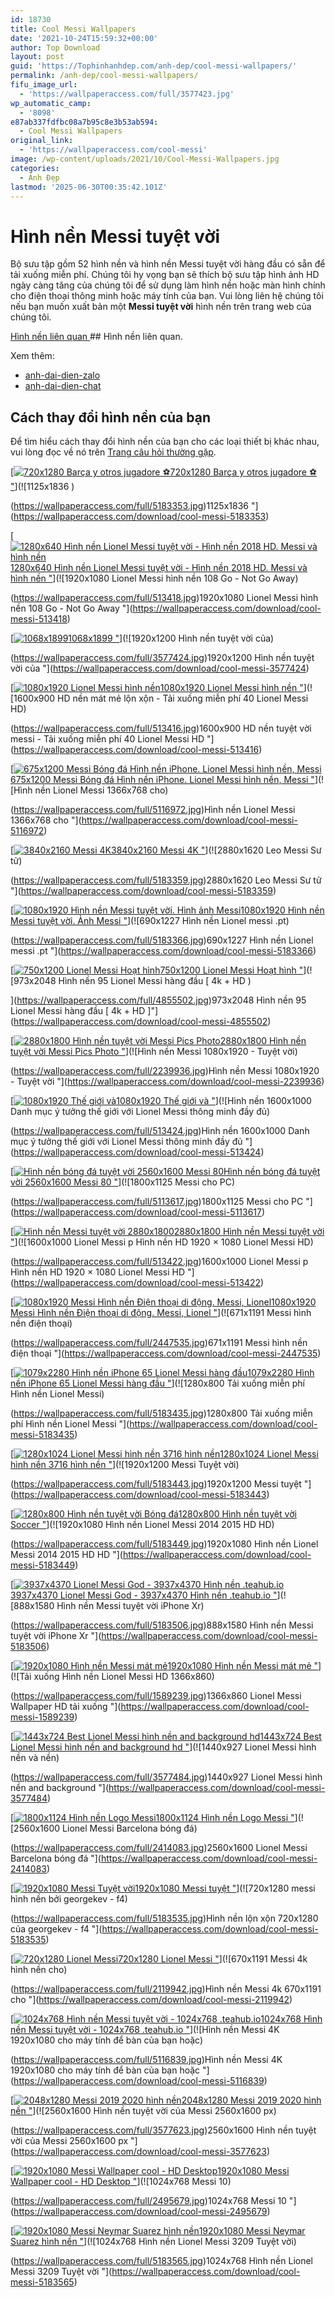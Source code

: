 ```yaml
---
id: 18730
title: Cool Messi Wallpapers
date: '2021-10-24T15:59:32+00:00'
author: Top Download
layout: post
guid: 'https://Tophinhanhdep.com/anh-dep/cool-messi-wallpapers/'
permalink: /anh-dep/cool-messi-wallpapers/
fifu_image_url:
  - 'https://wallpaperaccess.com/full/3577423.jpg'
wp_automatic_camp:
  - '8098'
e87ab337fdfbc08a7b95c8e3b53ab594:
  - Cool Messi Wallpapers
original_link:
  - 'https://wallpaperaccess.com/cool-messi'
image: /wp-content/uploads/2021/10/Cool-Messi-Wallpapers.jpg
categories:
  - Ảnh Đẹp
lastmod: '2025-06-30T00:35:42.101Z'
---
```

# Hình nền Messi tuyệt vời

Bộ sưu tập gồm 52 hình nền và hình nền Messi tuyệt vời hàng đầu có sẵn để tải xuống miễn phí. Chúng tôi hy vọng bạn sẽ thích bộ sưu tập hình ảnh HD ngày càng tăng của chúng tôi để sử dụng làm hình nền hoặc màn hình chính cho điện thoại thông minh hoặc máy tính của bạn. Vui lòng liên hệ chúng tôi nếu bạn muốn xuất bản một **Messi tuyệt vời** hình nền trên trang web của chúng tôi.

[Hình nền liên quan ](#related) ## Hình nền liên quan.

   
 Xem thêm:

   
- [anh-dai-dien-zalo](https://tophinhanhdep.com/anh-avatar/anh-dai-dien-zalo/)
- [anh-dai-dien-chat](https://tophinhanhdep.com/anh-avatar/anh-dai-dien-chat/)

## Cách thay đổi hình nền của bạn

Để tìm hiểu cách thay đổi hình nền của bạn cho các loại thiết bị khác nhau, vui lòng đọc về nó trên [Trang câu hỏi thường gặp](https://tophinhanhdep.com/faq/).

  
[[![720x1280 Barça y otros jugadore ⚽](https://wallpaperaccess.com/full/3577423.jpg)720x1280 Barça y otros jugadore ⚽ "](https://wallpaperaccess.com/download/cool-messi-3577423)](![1125x1836 )

(https://wallpaperaccess.com/full/5183353.jpg)1125x1836 "](https://wallpaperaccess.com/download/cool-messi-5183353)

[[![1280x640 Hình nền Lionel Messi tuyệt vời - Hình nền 2018 HD.  Messi và hình nền](https://wallpaperaccess.com/full/513410.png)1280x640 Hình nền Lionel Messi tuyệt vời - Hình nền 2018 HD. Messi và hình nền "](https://wallpaperaccess.com/download/cool-messi-513410)](![1920x1080 Lionel Messi hình nền 108 Go - Not Go Away)

(https://wallpaperaccess.com/full/513418.jpg)1920x1080 Lionel Messi hình nền 108 Go - Not Go Away "](https://wallpaperaccess.com/download/cool-messi-513418)

[[![1068x1899 ](https://wallpaperaccess.com/full/4351902.jpg)1068x1899 "](https://wallpaperaccess.com/download/cool-messi-4351902)](![1920x1200 Hình nền tuyệt vời của)

(https://wallpaperaccess.com/full/3577424.jpg)1920x1200 Hình nền tuyệt vời của "](https://wallpaperaccess.com/download/cool-messi-3577424)

[[![1080x1920 Lionel Messi hình nền](https://wallpaperaccess.com/full/5183356.jpg)1080x1920 Lionel Messi hình nền "](https://wallpaperaccess.com/download/cool-messi-5183356)](![1600x900 HD nền mát mẻ lộn xộn - Tải xuống miễn phí 40 Lionel Messi HD)

(https://wallpaperaccess.com/full/513416.jpg)1600x900 HD nền tuyệt vời messi - Tải xuống miễn phí 40 Lionel Messi HD "](https://wallpaperaccess.com/download/cool-messi-513416)

[[![675x1200 Messi Bóng đá Hình nền iPhone.  Lionel Messi hình nền, Messi](https://wallpaperaccess.com/full/2239934.jpg)675x1200 Messi Bóng đá Hình nền iPhone. Lionel Messi hình nền, Messi "](https://wallpaperaccess.com/download/cool-messi-2239934)](![Hình nền Lionel Messi 1366x768 cho)

(https://wallpaperaccess.com/full/5116972.jpg)Hình nền Lionel Messi 1366x768 cho "](https://wallpaperaccess.com/download/cool-messi-5116972)

[[![3840x2160 Messi 4K](https://wallpaperaccess.com/full/1589165.jpg)3840x2160 Messi 4K "](https://wallpaperaccess.com/download/cool-messi-1589165)](![2880x1620 Leo Messi Sư tử)

(https://wallpaperaccess.com/full/5183359.jpg)2880x1620 Leo Messi Sư tử "](https://wallpaperaccess.com/download/cool-messi-5183359)

[[![1080x1920 Hình nền Messi tuyệt vời.  Hình ảnh Messi](https://wallpaperaccess.com/full/5183364.jpg)1080x1920 Hình nền Messi tuyệt vời. Ảnh Messi "](https://wallpaperaccess.com/download/cool-messi-5183364)](![690x1227 Hình nền Lionel messi .pt)

(https://wallpaperaccess.com/full/5183366.jpg)690x1227 Hình nền Lionel messi .pt "](https://wallpaperaccess.com/download/cool-messi-5183366)

[[![750x1200 Lionel Messi Hoạt hình](https://wallpaperaccess.com/full/1631617.jpg)750x1200 Lionel Messi Hoạt hình "](https://wallpaperaccess.com/download/cool-messi-1631617)](![973x2048 Hình nền 95 Lionel Messi hàng đầu [ 4k + HD )

](https://wallpaperaccess.com/full/4855502.jpg)973x2048 Hình nền 95 Lionel Messi hàng đầu \[ 4k + HD \]"](https://wallpaperaccess.com/download/cool-messi-4855502)

[[![2880x1800 Hình nền tuyệt vời Messi Pics Photo](https://wallpaperaccess.com/full/1813103.jpg)2880x1800 Hình nền tuyệt vời Messi Pics Photo "](https://wallpaperaccess.com/download/cool-messi-1813103)](![Hình nền Messi 1080x1920 - Tuyệt vời)

(https://wallpaperaccess.com/full/2239936.jpg)Hình nền Messi 1080x1920 - Tuyệt vời "](https://wallpaperaccess.com/download/cool-messi-2239936)

[[![1080x1920 Thế giới và](https://wallpaperaccess.com/full/5183371.jpg)1080x1920 Thế giới và "](https://wallpaperaccess.com/download/cool-messi-5183371)](![Hình nền 1600x1000 Danh mục ý tưởng thế giới với Lionel Messi thông minh đầy đủ)

(https://wallpaperaccess.com/full/513424.jpg)Hình nền 1600x1000 Danh mục ý tưởng thế giới với Lionel Messi thông minh đầy đủ "](https://wallpaperaccess.com/download/cool-messi-513424)

[[![Hình nền bóng đá tuyệt vời 2560x1600 Messi 80](https://wallpaperaccess.com/full/5183372.jpg)Hình nền bóng đá tuyệt vời 2560x1600 Messi 80 "](https://wallpaperaccess.com/download/cool-messi-5183372)](![1800x1125 Messi cho PC)

(https://wallpaperaccess.com/full/5113617.jpg)1800x1125 Messi cho PC "](https://wallpaperaccess.com/download/cool-messi-5113617)

[[![Hình nền Messi tuyệt vời 2880x1800](https://wallpaperaccess.com/full/5183374.jpg)2880x1800 Hình nền Messi tuyệt vời "](https://wallpaperaccess.com/download/cool-messi-5183374)](![1600x1000 Lionel Messi p Hình nền HD 1920 × 1080 Lionel Messi HD)

(https://wallpaperaccess.com/full/513422.jpg)1600x1000 Lionel Messi p Hình nền HD 1920 × 1080 Lionel Messi HD "](https://wallpaperaccess.com/download/cool-messi-513422)

[[![1080x1920 Messi Hình nền Điện thoại di động.  Messi, Lionel](https://wallpaperaccess.com/full/5183406.jpg)1080x1920 Messi Hình nền Điện thoại di động. Messi, Lionel "](https://wallpaperaccess.com/download/cool-messi-5183406)](![671x1191 Messi hình nền điện thoại)

(https://wallpaperaccess.com/full/2447535.jpg)671x1191 Messi hình nền điện thoại "](https://wallpaperaccess.com/download/cool-messi-2447535)

[[![1079x2280 Hình nền iPhone 65 Lionel Messi hàng đầu](https://wallpaperaccess.com/full/5183412.jpg)1079x2280 Hình nền iPhone 65 Lionel Messi hàng đầu "](https://wallpaperaccess.com/download/cool-messi-5183412)](![1280x800 Tải xuống miễn phí Hình nền Lionel Messi)

(https://wallpaperaccess.com/full/5183435.jpg)1280x800 Tải xuống miễn phí Hình nền Lionel Messi "](https://wallpaperaccess.com/download/cool-messi-5183435)

[[![1280x1024 Lionel Messi hình nền 3716 hình nền](https://wallpaperaccess.com/full/5183438.jpg)1280x1024 Lionel Messi hình nền 3716 hình nền "](https://wallpaperaccess.com/download/cool-messi-5183438)](![1920x1200 Messi Tuyệt vời)

(https://wallpaperaccess.com/full/5183443.jpg)1920x1200 Messi tuyệt "](https://wallpaperaccess.com/download/cool-messi-5183443)

[[![1280x800 Hình nền tuyệt vời Bóng đá](https://wallpaperaccess.com/full/5183445.jpg)1280x800 Hình nền tuyệt vời Soccer "](https://wallpaperaccess.com/download/cool-messi-5183445)](![1920x1080 Hình nền Lionel Messi 2014 2015 HD HD)

(https://wallpaperaccess.com/full/5183449.jpg)1920x1080 Hình nền Lionel Messi 2014 2015 HD HD "](https://wallpaperaccess.com/download/cool-messi-5183449)

[[![3937x4370 Lionel Messi God - 3937x4370 Hình nền .teahub.io](https://wallpaperaccess.com/full/5183478.jpg)3937x4370 Lionel Messi God - 3937x4370 Hình nền .teahub.io "](https://wallpaperaccess.com/download/cool-messi-5183478)](![888x1580 Hình nền Messi tuyệt vời iPhone Xr)

(https://wallpaperaccess.com/full/5183506.jpg)888x1580 Hình nền Messi tuyệt vời iPhone Xr "](https://wallpaperaccess.com/download/cool-messi-5183506)

[[![1920x1080 Hình nền Messi mát mẻ](https://wallpaperaccess.com/full/5183507.jpg)1920x1080 Hình nền Messi mát mẻ "](https://wallpaperaccess.com/download/cool-messi-5183507)](![Tải xuống Hình nền Lionel Messi HD 1366x860)

(https://wallpaperaccess.com/full/1589239.jpg)1366x860 Lionel Messi Wallpaper HD tải xuống "](https://wallpaperaccess.com/download/cool-messi-1589239)

[[![1443x724 Best Lionel Messi hình nền and background hd](https://wallpaperaccess.com/full/513433.jpg)1443x724 Best Lionel Messi hình nền and background hd "](https://wallpaperaccess.com/download/cool-messi-513433)](![1440x927 Lionel Messi hình nền và nền)

(https://wallpaperaccess.com/full/3577484.jpg)1440x927 Lionel Messi hình nền and background "](https://wallpaperaccess.com/download/cool-messi-3577484)

[[![1800x1124 Hình nền Logo Messi](https://wallpaperaccess.com/full/5183518.png)1800x1124 Hình nền Logo Messi "](https://wallpaperaccess.com/download/cool-messi-5183518)](![2560x1600 Lionel Messi Barcelona bóng đá)

(https://wallpaperaccess.com/full/2414083.jpg)2560x1600 Lionel Messi Barcelona bóng đá "](https://wallpaperaccess.com/download/cool-messi-2414083)

[[![1920x1080 Messi Tuyệt vời](https://wallpaperaccess.com/full/5183522.jpg)1920x1080 Messi tuyệt "](https://wallpaperaccess.com/download/cool-messi-5183522)](![720x1280 messi hình nền bởi georgekev - f4)

(https://wallpaperaccess.com/full/5183535.jpg)Hình nền lộn xộn 720x1280 của georgekev - f4 "](https://wallpaperaccess.com/download/cool-messi-5183535)

[[![720x1280 Lionel Messi](https://wallpaperaccess.com/full/5183537.jpg)720x1280 Lionel Messi "](https://wallpaperaccess.com/download/cool-messi-5183537)](![670x1191 Messi 4k hình nền cho)

(https://wallpaperaccess.com/full/2119942.jpg)Hình nền Messi 4k 670x1191 cho "](https://wallpaperaccess.com/download/cool-messi-2119942)

[[![1024x768 Hình nền Messi tuyệt vời - 1024x768 .teahub.io](https://wallpaperaccess.com/full/5183544.jpg)1024x768 Hình nền Messi tuyệt vời - 1024x768 .teahub.io "](https://wallpaperaccess.com/download/cool-messi-5183544)](![Hình nền Messi 4K 1920x1080 cho máy tính để bàn của bạn hoặc)

(https://wallpaperaccess.com/full/5116839.jpg)Hình nền Messi 4K 1920x1080 cho máy tính để bàn của bạn hoặc "](https://wallpaperaccess.com/download/cool-messi-5116839)

[[![2048x1280 Messi 2019 2020 hình nền](https://wallpaperaccess.com/full/3038835.jpg)2048x1280 Messi 2019 2020 hình nền "](https://wallpaperaccess.com/download/cool-messi-3038835)](![2560x1600 Hình nền tuyệt vời của Messi 2560x1600 px)

(https://wallpaperaccess.com/full/3577623.jpg)2560x1600 Hình nền tuyệt vời của Messi 2560x1600 px "](https://wallpaperaccess.com/download/cool-messi-3577623)

[[![1920x1080 Messi Wallpaper cool - HD Desktop](https://wallpaperaccess.com/full/5183552.jpg)1920x1080 Messi Wallpaper cool - HD Desktop "](https://wallpaperaccess.com/download/cool-messi-5183552)](![1024x768 Messi 10)

(https://wallpaperaccess.com/full/2495679.jpg)1024x768 Messi 10 "](https://wallpaperaccess.com/download/cool-messi-2495679)

[[![1920x1080 Messi Neymar Suarez hình nền](https://wallpaperaccess.com/full/5183559.jpg)1920x1080 Messi Neymar Suarez hình nền "](https://wallpaperaccess.com/download/cool-messi-5183559)](![1024x768 Hình nền Lionel Messi 3209 Tuyệt vời)

(https://wallpaperaccess.com/full/5183565.jpg)1024x768 Hình nền Lionel Messi 3209 Tuyệt vời "](https://wallpaperaccess.com/download/cool-messi-5183565)
